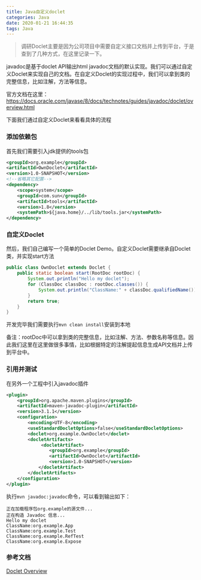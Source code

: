 ```yaml
---
title: Java自定义doclet
categories: Java
date: 2020-01-21 16:44:35
tags: Java
---
```



> 调研Doclet主要是因为公司项目中需要自定义接口文档并上传到平台，于是查到了几种方式，在这里记录一下。

javadoc是基于doclet API输出html javadoc文档的默认实现。我们可以通过自定义Doclet来实现自己的文档。在自定义Doclet的实现过程中，我们可以拿到类的完整信息，比如注解，方法等信息。

官方文档在这里：https://docs.oracle.com/javase/8/docs/technotes/guides/javadoc/doclet/overview.html

下面我们通过自定义Doclet来看看具体的流程

### 添加依赖包
首先我们需要引入jdk提供的tools包

```xml
<groupId>org.example</groupId>
<artifactId>OwnDoclet</artifactId>
<version>1.0-SNAPSHOT</version>
<!--省略其它配置-->
<dependency>
    <scope>system</scope>
    <groupId>com.sun</groupId>
    <artifactId>tools</artifactId>
    <version>1.8</version>
    <systemPath>${java.home}/../lib/tools.jar</systemPath>
</dependency>
```

### 自定义Doclet

然后，我们自己编写一个简单的Doclet Demo。自定义Doclet需要继承自Doclet类，并实现start方法
```java
public class OwnDoclet extends Doclet {
    public static boolean start(RootDoc rootDoc) {
        System.out.println("Hello my doclet");
        for (ClassDoc classDoc : rootDoc.classes()) {
            System.out.println("ClassName:" + classDoc.qualifiedName());
        }
        return true;
    }
}
```
开发完毕我们需要执行```mvn clean install```安装到本地

备注：rootDoc中可以拿到类的完整信息，比如注解、方法、参数名称等信息。因此我们这里在这里做很多事情，比如根据特定的注解提起信息生成API文档并上传到平台中。

### 引用并测试

在另外一个工程中引入javadoc插件
```xml
<plugin>
    <groupId>org.apache.maven.plugins</groupId>
    <artifactId>maven-javadoc-plugin</artifactId>
    <version>3.1.1</version>
    <configuration>
        <encoding>UTF-8</encoding>
        <useStandardDocletOptions>false</useStandardDocletOptions>
        <doclet>org.example.OwnDoclet</doclet>
        <docletArtifacts>
             <docletArtifact>
                <groupId>org.example</groupId>
                <artifactId>OwnDoclet</artifactId>
                <version>1.0-SNAPSHOT</version>
            </docletArtifact>
        </docletArtifacts>
    </configuration>
</plugin>
```
执行```mvn javadoc:javadoc```命令，可以看到输出如下：
```
正在加载程序包org.example的源文件...
正在构造 Javadoc 信息...
Hello my doclet
ClassName:org.example.App
ClassName:org.example.Test
ClassName:org.example.RefTest
ClassName:org.example.Expose

```



### 参考文档
[Doclet Overview](https://docs.oracle.com/javase/8/docs/technotes/guides/javadoc/doclet/overview.html)

